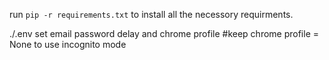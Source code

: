 run `pip -r requirements.txt` to install all the necessory requirments.

./.env set email password delay and chrome profile #keep chrome profile = None to use incognito mode

